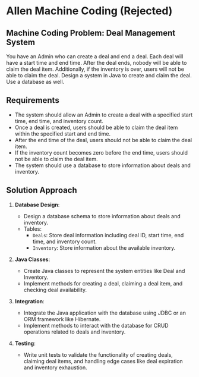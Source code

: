 # Allen Machine Coding (Rejected)

## Machine Coding Problem: Deal Management System
You have an Admin who can create a deal and end a deal. Each deal will have a start time and end time. After the deal ends, nobody will be able to claim the deal item. Additionally, if the inventory is over, users will not be able to claim the deal. Design a system in Java to create and claim the deal. Use a database as well.

## Requirements
- The system should allow an Admin to create a deal with a specified start time, end time, and inventory count.
- Once a deal is created, users should be able to claim the deal item within the specified start and end time.
- After the end time of the deal, users should not be able to claim the deal item.
- If the inventory count becomes zero before the end time, users should not be able to claim the deal item.
- The system should use a database to store information about deals and inventory.

## Solution Approach
1. **Database Design**:
   - Design a database schema to store information about deals and inventory.
   - Tables:
     - `Deals`: Store deal information including deal ID, start time, end time, and inventory count.
     - `Inventory`: Store information about the available inventory.

2. **Java Classes**:
   - Create Java classes to represent the system entities like Deal and Inventory.
   - Implement methods for creating a deal, claiming a deal item, and checking deal availability.

3. **Integration**:
   - Integrate the Java application with the database using JDBC or an ORM framework like Hibernate.
   - Implement methods to interact with the database for CRUD operations related to deals and inventory.

4. **Testing**:
   - Write unit tests to validate the functionality of creating deals, claiming deal items, and handling edge cases like deal expiration and inventory exhaustion.

